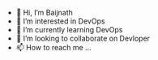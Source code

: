 - 👋 Hi, I’m Baijnath
- 👀 I’m interested in DevOps
- 🌱 I’m currently learning DevOps
- 💞️ I’m looking to collaborate on Devloper
- 📫 How to reach me ...

<!---
baiju8736/baiju8736 is a ✨ special ✨ repository because its `README.md` (this file) appears on your GitHub profile.
You can click the Preview link to take a look at your changes.
--->
